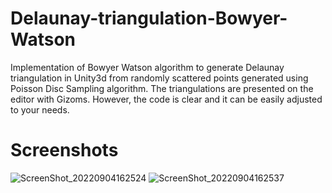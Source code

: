 # Delaunay-triangulation-Bowyer-Watson
Implementation of Bowyer Watson algorithm to generate Delaunay triangulation in Unity3d from randomly scattered points generated using Poisson Disc Sampling algorithm.
The triangulations are presented on the editor with Gizoms. However, the code is clear and it can be easily adjusted to your needs.
# Screenshots
![ScreenShot_20220904162524](https://user-images.githubusercontent.com/17526102/188321955-3458e614-beff-459d-a933-704be385f599.png)
![ScreenShot_20220904162537](https://user-images.githubusercontent.com/17526102/188321958-84145d69-adb4-47af-a034-c51bfb4ca367.png)
